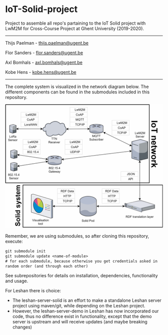 # IoT-Solid-project

Project to assemble all repo's partaining to the IoT Solid project with LwM2M for Cross-Course Project at Ghent University (2019-2020).

---

Thijs Paelman - [thijs.paelman@ugent.be](mailto:thijs.paelman@ugent.be)

Flor Sanders - [flor.sanders@ugent.be](mailto:flor.sanders@ugent.be)

Axl Bomhals - [axl.bomhals@ugent.be](mailto:axl.bomhals@ugent.be)

Kobe Hens - [kobe.hens@ugent.be](mailto:kobe.hens@ugent.be)

---

The complete system is visualized in the network diagram below. The different components can be found in the submodules included in this repository.

![proof-of-concept-1](README.assets/proof-of-concept-1.png)

Remember, we are using submodules, so after cloning this repository, execute:
```
git submodule init
git submodule update <name-of-module>
# for each submodule, because otherwise you get credentials asked in random order (and through each other)
```


See subrepositories for details on installation, dependencies, functionality and usage.

For Leshan there is choice:
 - The leshan-server-solid is an effort to make a standalone Leshan server project using maven/git, while depending on the Leshan project.
 - However, the leshan-server-demo in Leshan has now incorporated our code, thus no difference exist in functionality, except that the demo server is upstream and will receive updates (and maybe breaking changes)
